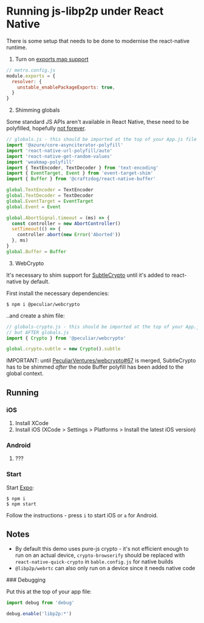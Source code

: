 # Running js-libp2p under React Native

There is some setup that needs to be done to modernise the react-native runtime.

1. Turn on [exports map support](https://reactnative.dev/blog/2023/06/21/package-exports-support)

```js
// metro.config.js
module.exports = {
  resolver: {
    unstable_enablePackageExports: true,
  }
}
```

2. Shimming globals

Some standard JS APIs aren't available in React Native, these need to be polyfilled, hopefully [not forever](https://github.com/facebook/hermes/discussions/1072).

```js
// globals.js - this should be imported at the top of your App.js file
import '@azure/core-asynciterator-polyfill'
import 'react-native-url-polyfill/auto'
import 'react-native-get-random-values'
import 'weakmap-polyfill'
import { TextEncoder, TextDecoder } from 'text-encoding'
import { EventTarget, Event } from 'event-target-shim'
import { Buffer } from '@craftzdog/react-native-buffer'

global.TextEncoder = TextEncoder
global.TextDecoder = TextDecoder
global.EventTarget = EventTarget
global.Event = Event

global.AbortSignal.timeout = (ms) => {
  const controller = new AbortController()
  setTimeout(() => {
    controller.abort(new Error('Aborted'))
  }, ms)
}
global.Buffer = Buffer
```

3. WebCrypto

It's necessary to shim support for [SubtleCrypto](https://developer.mozilla.org/en-US/docs/Web/API/SubtleCrypto)
until it's added to react-native by default.

First install the necessary dependencies:

```console
$ npm i @peculiar/webcrypto
```

..and create a shim file:

```js
// globals-crypto.js - this should be imported at the top of your App.js file
// but AFTER globals.js
import { Crypto } from '@peculiar/webcrypto'

global.crypto.subtle = new Crypto().subtle
```

IMPORTANT: until [PeculiarVentures/webcrypto#67](https://github.com/PeculiarVentures/webcrypto/pull/67) is
merged, SubtleCrypto has to be shimmed *after* the node Buffer polyfill has
been added to the global context.

## Running

### iOS

1. Install XCode
2. Install iOS (XCode > Settings > Platforms > Install the latest iOS version)

### Android

1. ???

### Start

Start [Expo](https://expo.dev/):

```console
$ npm i
$ npm start
```

Follow the instructions - press `i` to start iOS or `a` for Android.

## Notes

- By default this demo uses pure-js crypto - it's not efficient enough to run on an actual device, `crypto-browserify` should be replaced with `react-native-quick-crypto` in `bable.config.js` for native builds
- `@libp2p/webrtc` can also only run on a device since it needs native code

### Debugging

Put this at the top of your app file:

```js
import debug from 'debug'

debug.enable('libp2p:*')
```
